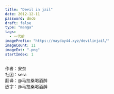 ```yaml
---
title: "Devil in jail"
date: 2012-12-11
password: dmc6
draft: false
type: "manga"
tags:
  - 一代前
imagePrefix: "https://mayday44.xyz/devilinjail/"  
imageCount: 11
imageExt: ".png" 
startIndex: 1
---
```

作者：安奈   
社团：sera  
翻译：@马拉桑喝酒醉  
嵌字：@马拉桑喝酒醉

